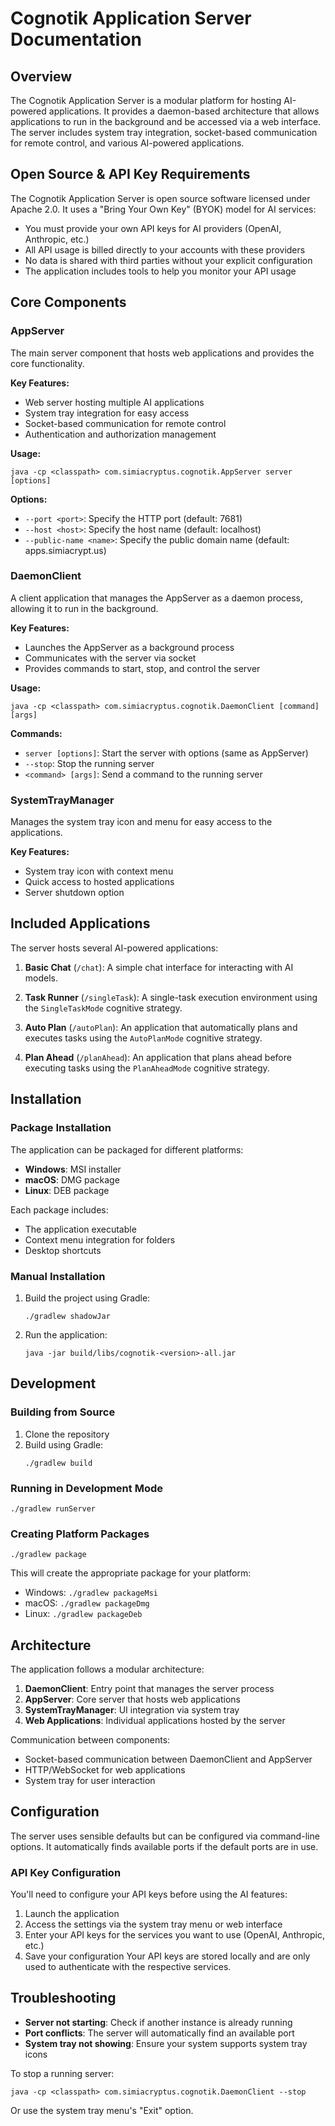 # Cognotik Application Server Documentation

## Overview

The Cognotik Application Server is a modular platform for hosting AI-powered applications. It provides a daemon-based
architecture that allows applications to run in the background and be accessed via a web interface. The server includes
system tray integration, socket-based communication for remote control, and various AI-powered applications.
## Open Source & API Key Requirements
The Cognotik Application Server is open source software licensed under Apache 2.0. It uses a "Bring Your Own Key" (BYOK) model for AI services:
- You must provide your own API keys for AI providers (OpenAI, Anthropic, etc.)
- All API usage is billed directly to your accounts with these providers
- No data is shared with third parties without your explicit configuration
- The application includes tools to help you monitor your API usage

## Core Components

### AppServer

The main server component that hosts web applications and provides the core functionality.

**Key Features:**

- Web server hosting multiple AI applications
- System tray integration for easy access
- Socket-based communication for remote control
- Authentication and authorization management

**Usage:**

```
java -cp <classpath> com.simiacryptus.cognotik.AppServer server [options]
```

**Options:**

- `--port <port>`: Specify the HTTP port (default: 7681)
- `--host <host>`: Specify the host name (default: localhost)
- `--public-name <name>`: Specify the public domain name (default: apps.simiacrypt.us)

### DaemonClient

A client application that manages the AppServer as a daemon process, allowing it to run in the background.

**Key Features:**

- Launches the AppServer as a background process
- Communicates with the server via socket
- Provides commands to start, stop, and control the server

**Usage:**

```
java -cp <classpath> com.simiacryptus.cognotik.DaemonClient [command] [args]
```

**Commands:**

- `server [options]`: Start the server with options (same as AppServer)
- `--stop`: Stop the running server
- `<command> [args]`: Send a command to the running server

### SystemTrayManager

Manages the system tray icon and menu for easy access to the applications.

**Key Features:**

- System tray icon with context menu
- Quick access to hosted applications
- Server shutdown option

## Included Applications

The server hosts several AI-powered applications:

1. **Basic Chat** (`/chat`): A simple chat interface for interacting with AI models.

2. **Task Runner** (`/singleTask`): A single-task execution environment using the `SingleTaskMode` cognitive strategy.

3. **Auto Plan** (`/autoPlan`): An application that automatically plans and executes tasks using the `AutoPlanMode`
   cognitive strategy.

4. **Plan Ahead** (`/planAhead`): An application that plans ahead before executing tasks using the `PlanAheadMode`
   cognitive strategy.

## Installation

### Package Installation

The application can be packaged for different platforms:

- **Windows**: MSI installer
- **macOS**: DMG package
- **Linux**: DEB package

Each package includes:

- The application executable
- Context menu integration for folders
- Desktop shortcuts

### Manual Installation

1. Build the project using Gradle:
   ```
   ./gradlew shadowJar
   ```

2. Run the application:
   ```
   java -jar build/libs/cognotik-<version>-all.jar
   ```

## Development

### Building from Source

1. Clone the repository
2. Build using Gradle:
   ```
   ./gradlew build
   ```

### Running in Development Mode

```
./gradlew runServer
```

### Creating Platform Packages

```
./gradlew package
```

This will create the appropriate package for your platform:

- Windows: `./gradlew packageMsi`
- macOS: `./gradlew packageDmg`
- Linux: `./gradlew packageDeb`

## Architecture

The application follows a modular architecture:

1. **DaemonClient**: Entry point that manages the server process
2. **AppServer**: Core server that hosts web applications
3. **SystemTrayManager**: UI integration via system tray
4. **Web Applications**: Individual applications hosted by the server

Communication between components:

- Socket-based communication between DaemonClient and AppServer
- HTTP/WebSocket for web applications
- System tray for user interaction

## Configuration

The server uses sensible defaults but can be configured via command-line options. It automatically finds available ports
if the default ports are in use.
### API Key Configuration
You'll need to configure your API keys before using the AI features:
1. Launch the application
2. Access the settings via the system tray menu or web interface
3. Enter your API keys for the services you want to use (OpenAI, Anthropic, etc.)
4. Save your configuration
Your API keys are stored locally and are only used to authenticate with the respective services.

## Troubleshooting

- **Server not starting**: Check if another instance is already running
- **Port conflicts**: The server will automatically find an available port
- **System tray not showing**: Ensure your system supports system tray icons

To stop a running server:

```
java -cp <classpath> com.simiacryptus.cognotik.DaemonClient --stop
```

Or use the system tray menu's "Exit" option.